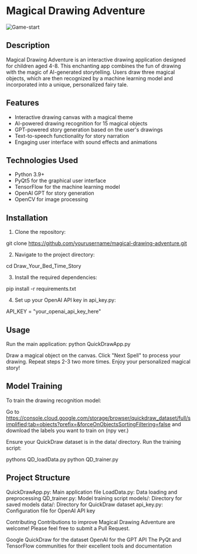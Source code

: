 # Magical Drawing Adventure

![Game-start](project/src/assets/gameImg.png)

## Description
Magical Drawing Adventure is an interactive drawing application designed for children aged 4-8. This enchanting app combines the fun of drawing with the magic of AI-generated storytelling. Users draw three magical objects, which are then recognized by a machine learning model and incorporated into a unique, personalized fairy tale.

## Features
- Interactive drawing canvas with a magical theme
- AI-powered drawing recognition for 15 magical objects
- GPT-powered story generation based on the user's drawings
- Text-to-speech functionality for story narration
- Engaging user interface with sound effects and animations

## Technologies Used
- Python 3.9+
- PyQt5 for the graphical user interface
- TensorFlow for the machine learning model
- OpenAI GPT for story generation
- OpenCV for image processing

## Installation
1. Clone the repository:

git clone https://github.com/yourusername/magical-drawing-adventure.git

2. Navigate to the project directory:

cd Draw_Your_Bed_Time_Story

3. Install the required dependencies:

pip install -r requirements.txt

4. Set up your OpenAI API key in api_key.py:

API_KEY = "your_openai_api_key_here"

## Usage

Run the main application:
python QuickDrawApp.py

Draw a magical object on the canvas.
Click "Next Spell" to process your drawing.
Repeat steps 2-3 two more times.
Enjoy your personalized magical story!

## Model Training
To train the drawing recognition model:

Go to https://console.cloud.google.com/storage/browser/quickdraw_dataset/full/simplified;tab=objects?prefix=&forceOnObjectsSortingFiltering=false
and download the labels you want to train on (npy ver.)

Ensure your QuickDraw dataset is in the data/ directory.
Run the training script:

pythons QD_loadData.py
python QD_trainer.py

## Project Structure

QuickDrawApp.py: Main application file
LoadData.py: Data loading and preprocessing
QD_trainer.py: Model training script
models/: Directory for saved models
data/: Directory for QuickDraw dataset
api_key.py: Configuration file for OpenAI API key

Contributing
Contributions to improve Magical Drawing Adventure are welcome! Please feel free to submit a Pull Request.

Google QuickDraw for the dataset
OpenAI for the GPT API
The PyQt and TensorFlow communities for their excellent tools and documentation
